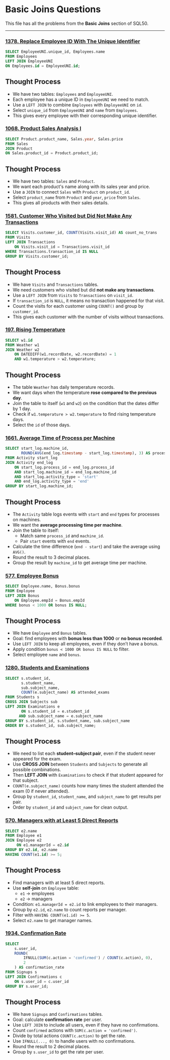 # Basic Joins Questions

This file has all the problems from the **Basic Joins** section of SQL50.  

---

### [1378. Replace Employee ID With The Unique Identifier](https://leetcode.com/problems/replace-employee-id-with-the-unique-identifier/description/?envType=study-plan-v2&envId=top-sql-50)

```sql
SELECT EmployeeUNI.unique_id, Employees.name 
FROM Employees 
LEFT JOIN EmployeeUNI 
ON Employees.id = EmployeeUNI.id;
```
## Thought Process
- We have two tables: `Employees` and `EmployeeUNI`.  
- Each employee has a unique ID in `EmployeeUNI` we need to match.  
- Use a `LEFT JOIN` to combine `Employees` with `EmployeeUNI` on `id`.  
- Select `unique_id` from `EmployeeUNI` and `name` from `Employees`.  
- This gives every employee with their corresponding unique identifier.

### [1068. Product Sales Analysis I](https://leetcode.com/problems/product-sales-analysis-i/description/?envType=study-plan-v2&envId=top-sql-50)

```sql
SELECT Product.product_name, Sales.year, Sales.price 
FROM Sales 
JOIN Product 
ON Sales.product_id = Product.product_id;
```
## Thought Process
- We have two tables: `Sales` and `Product`.  
- We want each product's name along with its sales year and price.  
- Use a `JOIN` to connect `Sales` with `Product` on `product_id`.  
- Select `product_name` from `Product` and `year`, `price` from `Sales`.  
- This gives all products with their sales details.

### [1581. Customer Who Visited but Did Not Make Any Transactions](https://leetcode.com/problems/customer-who-visited-but-did-not-make-any-transactions/description/?envType=study-plan-v2&envId=top-sql-50)

```sql
SELECT Visits.customer_id, COUNT(Visits.visit_id) AS count_no_trans
FROM Visits
LEFT JOIN Transactions
    ON Visits.visit_id = Transactions.visit_id
WHERE Transactions.transaction_id IS NULL
GROUP BY Visits.customer_id;
```
## Thought Process
- We have `Visits` and `Transactions` tables.  
- We need customers who visited but did **not make any transactions**.  
- Use a `LEFT JOIN` from `Visits` to `Transactions` on `visit_id`.  
- If `transaction_id` is `NULL`, it means no transaction happened for that visit.  
- Count the visits for each customer using `COUNT()` and group by `customer_id`.  
- This gives each customer with the number of visits without transactions.

### [197. Rising Temperature](https://leetcode.com/problems/rising-temperature/description/?envType=study-plan-v2&envId=top-sql-50)

```sql
SELECT w1.id 
FROM Weather w1 
JOIN Weather w2  
    ON DATEDIFF(w1.recordDate, w2.recordDate) = 1 
    AND w1.temperature > w2.temperature;
```
## Thought Process
- The table `Weather` has daily temperature records.  
- We want days when the temperature **rose compared to the previous day**.  
- Join the table to itself (`w1` and `w2`) on the condition that the dates differ by 1 day.  
- Check if `w1.temperature > w2.temperature` to find rising temperature days.  
- Select the `id` of those days.

### [1661. Average Time of Process per Machine](https://leetcode.com/problems/average-time-of-process-per-machine/description/?envType=study-plan-v2&envId=top-sql-50)

```sql
SELECT start_log.machine_id, 
       ROUND(AVG(end_log.timestamp - start_log.timestamp), 3) AS processing_time
FROM Activity start_log
JOIN Activity end_log
    ON start_log.process_id = end_log.process_id
    AND start_log.machine_id = end_log.machine_id
    AND start_log.activity_type = 'start' 
    AND end_log.activity_type = 'end'
GROUP BY start_log.machine_id;
```
## Thought Process
- The `Activity` table logs events with `start` and `end` types for processes on machines.  
- We want the **average processing time per machine**.  
- Join the table to itself:
  - Match same `process_id` and `machine_id`.  
  - Pair `start` events with `end` events.  
- Calculate the time difference (`end - start`) and take the average using `AVG()`.  
- Round the result to 3 decimal places.  
- Group the result by `machine_id` to get average time per machine.

### [577. Employee Bonus](https://leetcode.com/problems/employee-bonus/description/?envType=study-plan-v2&envId=top-sql-50)

```sql
SELECT Employee.name, Bonus.bonus 
FROM Employee 
LEFT JOIN Bonus 
    ON Employee.empId = Bonus.empId 
WHERE bonus < 1000 OR bonus IS NULL;
```
## Thought Process
- We have `Employee` and `Bonus` tables.  
- Goal: find employees with **bonus less than 1000** or **no bonus recorded**.  
- Use `LEFT JOIN` to keep all employees, even if they don’t have a bonus.  
- Apply condition `bonus < 1000 OR bonus IS NULL` to filter.  
- Select employee `name` and `bonus`.

### [1280. Students and Examinations](https://leetcode.com/problems/students-and-examinations/description/?envType=study-plan-v2&envId=top-sql-50)

```sql
SELECT s.student_id, 
       s.student_name, 
       sub.subject_name, 
       COUNT(e.subject_name) AS attended_exams
FROM Students s 
CROSS JOIN Subjects sub 
LEFT JOIN Examinations e 
       ON s.student_id = e.student_id
      AND sub.subject_name = e.subject_name
GROUP BY s.student_id, s.student_name, sub.subject_name
ORDER BY s.student_id, sub.subject_name;
```
## Thought Process
- We need to list each **student–subject pair**, even if the student never appeared for the exam.  
- Use **CROSS JOIN** between `Students` and `Subjects` to generate all possible combinations.  
- Then **LEFT JOIN** with `Examinations` to check if that student appeared for that subject.  
- `COUNT(e.subject_name)` counts how many times the student attended the exam (0 if never attended).  
- Group by `student_id`, `student_name`, and `subject_name` to get results per pair.  
- Order by `student_id` and `subject_name` for clean output.

### [570. Managers with at Least 5 Direct Reports](https://leetcode.com/problems/managers-with-at-least-5-direct-reports/description/?envType=study-plan-v2&envId=top-sql-50)

```sql
SELECT e2.name
FROM Employee e1
JOIN Employee e2
     ON e1.managerId = e2.id
GROUP BY e2.id, e2.name
HAVING COUNT(e1.id) >= 5;
```
## Thought Process
- Find managers with at least 5 direct reports.  
- Use **self-join** on `Employee` table:  
  - `e1` → employees  
  - `e2` → managers  
- Condition: `e1.managerId = e2.id` to link employees to their managers.  
- Group by `e2.id`, `e2.name` to count reports per manager.  
- Filter with `HAVING COUNT(e1.id) >= 5`.  
- Select `e2.name` to get manager names.  

### [1934. Confirmation Rate](https://leetcode.com/problems/confirmation-rate/description/?envType=study-plan-v2&envId=top-sql-50)

```sql
SELECT 
    s.user_id,
    ROUND(
        IFNULL(SUM(c.action = 'confirmed') / COUNT(c.action), 0),
        2
    ) AS confirmation_rate
FROM Signups s
LEFT JOIN Confirmations c
    ON s.user_id = c.user_id
GROUP BY s.user_id;
```
## Thought Process
- We have `Signups` and `Confirmations` tables.  
- Goal: calculate **confirmation rate** per user.  
- Use `LEFT JOIN` to include all users, even if they have no confirmations.  
- Count `confirmed` actions with `SUM(c.action = 'confirmed')`.  
- Divide by total actions `COUNT(c.action)` to get the rate.  
- Use `IFNULL(..., 0)` to handle users with no confirmations.  
- Round the result to 2 decimal places.  
- Group by `s.user_id` to get the rate per user.
